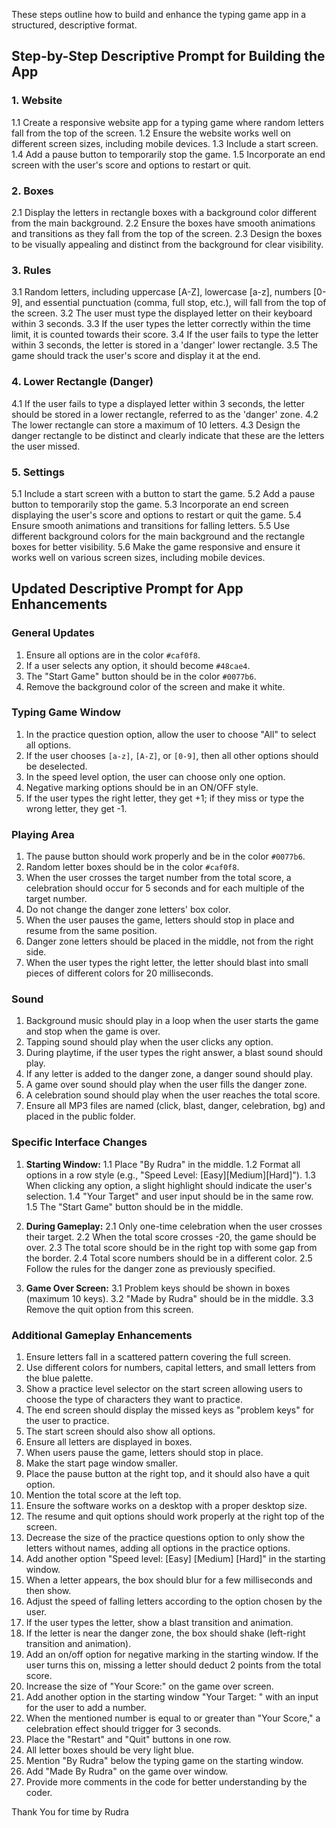 These steps outline how to build and enhance the typing game app in a structured, descriptive format.

## Step-by-Step Descriptive Prompt for Building the App

### 1. Website
1.1 Create a responsive website app for a typing game where random letters fall from the top of the screen.
1.2 Ensure the website works well on different screen sizes, including mobile devices.
1.3 Include a start screen.
1.4 Add a pause button to temporarily stop the game.
1.5 Incorporate an end screen with the user's score and options to restart or quit.

### 2. Boxes
2.1 Display the letters in rectangle boxes with a background color different from the main background.
2.2 Ensure the boxes have smooth animations and transitions as they fall from the top of the screen.
2.3 Design the boxes to be visually appealing and distinct from the background for clear visibility.

### 3. Rules
3.1 Random letters, including uppercase [A-Z], lowercase [a-z], numbers [0-9], and essential punctuation (comma, full stop, etc.), will fall from the top of the screen.
3.2 The user must type the displayed letter on their keyboard within 3 seconds.
3.3 If the user types the letter correctly within the time limit, it is counted towards their score.
3.4 If the user fails to type the letter within 3 seconds, the letter is stored in a 'danger' lower rectangle.
3.5 The game should track the user's score and display it at the end.

### 4. Lower Rectangle (Danger)
4.1 If the user fails to type a displayed letter within 3 seconds, the letter should be stored in a lower rectangle, referred to as the 'danger' zone.
4.2 The lower rectangle can store a maximum of 10 letters.
4.3 Design the danger rectangle to be distinct and clearly indicate that these are the letters the user missed.

### 5. Settings
5.1 Include a start screen with a button to start the game.
5.2 Add a pause button to temporarily stop the game.
5.3 Incorporate an end screen displaying the user's score and options to restart or quit the game.
5.4 Ensure smooth animations and transitions for falling letters.
5.5 Use different background colors for the main background and the rectangle boxes for better visibility.
5.6 Make the game responsive and ensure it works well on various screen sizes, including mobile devices.

## Updated Descriptive Prompt for App Enhancements

### General Updates
1. Ensure all options are in the color `#caf0f8`.
2. If a user selects any option, it should become `#48cae4`.
3. The "Start Game" button should be in the color `#0077b6`.
4. Remove the background color of the screen and make it white.

### Typing Game Window
1. In the practice question option, allow the user to choose "All" to select all options.
2. If the user chooses `[a-z]`, `[A-Z]`, or `[0-9]`, then all other options should be deselected.
3. In the speed level option, the user can choose only one option.
4. Negative marking options should be in an ON/OFF style.
5. If the user types the right letter, they get +1; if they miss or type the wrong letter, they get -1.

### Playing Area
1. The pause button should work properly and be in the color `#0077b6`.
2. Random letter boxes should be in the color `#caf0f8`.
3. When the user crosses the target number from the total score, a celebration should occur for 5 seconds and for each multiple of the target number.
4. Do not change the danger zone letters' box color.
5. When the user pauses the game, letters should stop in place and resume from the same position.
6. Danger zone letters should be placed in the middle, not from the right side.
7. When the user types the right letter, the letter should blast into small pieces of different colors for 20 milliseconds.

### Sound
1. Background music should play in a loop when the user starts the game and stop when the game is over.
2. Tapping sound should play when the user clicks any option.
3. During playtime, if the user types the right answer, a blast sound should play.
4. If any letter is added to the danger zone, a danger sound should play.
5. A game over sound should play when the user fills the danger zone.
6. A celebration sound should play when the user reaches the total score.
7. Ensure all MP3 files are named (click, blast, danger, celebration, bg) and placed in the public folder.

### Specific Interface Changes
1. **Starting Window:**
   1.1 Place "By Rudra" in the middle.
   1.2 Format all options in a row style (e.g., "Speed Level: [Easy][Medium][Hard]").
   1.3 When clicking any option, a slight highlight should indicate the user's selection.
   1.4 "Your Target" and user input should be in the same row.
   1.5 The "Start Game" button should be in the middle.

2. **During Gameplay:**
   2.1 Only one-time celebration when the user crosses their target.
   2.2 When the total score crosses -20, the game should be over.
   2.3 The total score should be in the right top with some gap from the border.
   2.4 Total score numbers should be in a different color.
   2.5 Follow the rules for the danger zone as previously specified.

3. **Game Over Screen:**
   3.1 Problem keys should be shown in boxes (maximum 10 keys).
   3.2 "Made by Rudra" should be in the middle.
   3.3 Remove the quit option from this screen.

### Additional Gameplay Enhancements
1. Ensure letters fall in a scattered pattern covering the full screen.
2. Use different colors for numbers, capital letters, and small letters from the blue palette.
3. Show a practice level selector on the start screen allowing users to choose the type of characters they want to practice.
4. The end screen should display the missed keys as "problem keys" for the user to practice.
5. The start screen should also show all options.
6. Ensure all letters are displayed in boxes.
7. When users pause the game, letters should stop in place.
8. Make the start page window smaller.
9. Place the pause button at the right top, and it should also have a quit option.
10. Mention the total score at the left top.
11. Ensure the software works on a desktop with a proper desktop size.
12. The resume and quit options should work properly at the right top of the screen.
13. Decrease the size of the practice questions option to only show the letters without names, adding all options in the practice options.
14. Add another option "Speed level: [Easy] [Medium] [Hard]" in the starting window.
15. When a letter appears, the box should blur for a few milliseconds and then show.
16. Adjust the speed of falling letters according to the option chosen by the user.
17. If the user types the letter, show a blast transition and animation.
18. If the letter is near the danger zone, the box should shake (left-right transition and animation).
19. Add an on/off option for negative marking in the starting window. If the user turns this on, missing a letter should deduct 2 points from the total score.
20. Increase the size of "Your Score:" on the game over screen.
21. Add another option in the starting window "Your Target: " with an input for the user to add a number.
22. When the mentioned number is equal to or greater than "Your Score," a celebration effect should trigger for 3 seconds.
23. Place the "Restart" and "Quit" buttons in one row.
24. All letter boxes should be very light blue.
25. Mention "By Rudra" below the typing game on the starting window.
26. Add "Made By Rudra" on the game over window.
27. Provide more comments in the code for better understanding by the coder.

Thank You for time by Rudra
